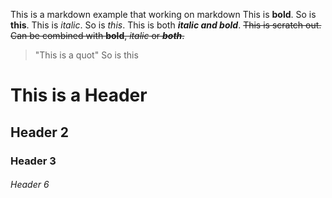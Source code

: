 This is a markdown example that working on markdown
This is **bold**. So is __this__.
This is *italic*. So is _this_.
This is both __*italic and bold*__.
~~This is scratch out. Can be combined with **bold**, *italic* or __*both*__.~~

> "This is a quot"
> So is this
> 
# This is a Header

## Header 2

### Header 3

###### Header 6
